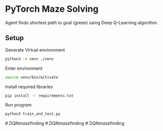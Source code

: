 # PyTorch Maze Solving
Agent finds shortest path to goal (green) using Deep Q-Learning algorithm.

## Setup
Generate Virtual environment
```bash
python3 -m venv ./venv
```
Enter environment
```bash
source venv/bin/activate
```
Install required libraries
```bash
pip install -r requirements.txt
```
Run program
```bash
python3 train_and_test.py
```
#   D Q N _ m a z e _ f i n d i n g  
 #   D Q N _ m a z e _ f i n d i n g  
 #   D Q N _ m a z e _ f i n d i n g  
 